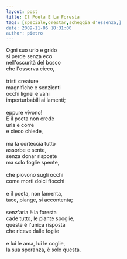 ```yaml
---
layout: post
title: Il Poeta E La Foresta
tags: [speciale,onestar,scheggia d'essenza,]
date: 2009-11-06 18:31:00
author: pietro
---
```

Ogni suo urlo e grido<br/>si perde senza eco<br/>nell'oscurità del bosco<br/>che l'osserva cieco,<br/><br/>tristi creature<br/>magnifiche e senzienti<br/>occhi lignei e vani<br/>imperturbabili ai lamenti;<br/><br/>eppure vivono!<br/>E il poeta non crede<br/>urla e corre<br/>e cieco chiede,<br/><br/>ma la corteccia tutto<br/>assorbe e sente,<br/>senza donar risposte<br/>ma solo foglie spente,<br/><br/>che piovono sugli occhi<br/>come morti dolci fiocchi<br/><br/>e il poeta, non lamenta,<br/>tace, piange, si accontenta;<br/><br/>senz'aria è la foresta<br/>cade tutto, le piante spoglie,<br/>queste è l'unica risposta<br/>che riceve dalle foglie<br/><br/>e lui le ama, lui le coglie,<br/>la sua speranza, è solo questa.
